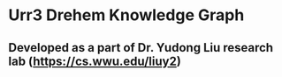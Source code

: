 # Urr3 Drehem Knowledge Graph

## Developed as a part of Dr. Yudong Liu research lab (https://cs.wwu.edu/liuy2)


